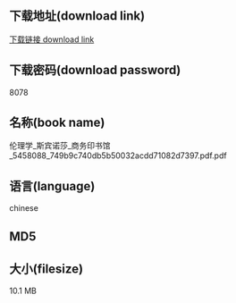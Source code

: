 ## 下载地址(download link)
[下载链接 download link](https://tutu365.netlify.app/?s=%E4%BC%A6%E7%90%86%E5%AD%A6_%E6%96%AF%E5%AE%BE%E8%AF%BA%E8%8E%8E_%E5%95%86%E5%8A%A1%E5%8D%B0%E4%B9%A6%E9%A6%86_5458088_749b9c740db5b50032acdd71082d7397.pdf)

## 下载密码(download password)
8078

## 名称(book name)
伦理学_斯宾诺莎_商务印书馆_5458088_749b9c740db5b50032acdd71082d7397.pdf.pdf

## 语言(language)
chinese

## MD5


## 大小(filesize)
10.1 MB
